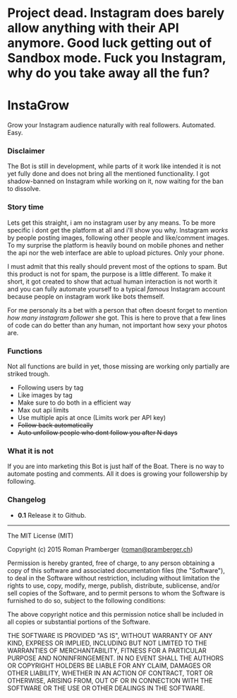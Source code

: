 # Project dead. Instagram does barely allow anything with their API anymore. Good luck getting out of Sandbox mode. Fuck you Instagram, why do you take away all the fun?

# InstaGrow

Grow your Instagram audience naturally with real followers. Automated. Easy.

### Disclaimer

The Bot is still in development, while parts of it work like intended it is not yet fully done and does not bring all the mentioned functionality. I got shadow-banned on Instagram while working on it, now waiting for the ban to dissolve.

### Story time

Lets get this straight, i am no instagram user by any means. To be more specific i dont get the platform at all and i'll show you why. Instagram _works_ by people posting images, following other people and like/comment images. To my surprise the platform is heavily bound on mobile phones and nether the api nor the web interface are able to upload pictures. Only your phone.

I must admit that this really should prevent most of the options to spam. But this product is not for spam, the purpose is a little different. To make it short, it got created to show that actual human interaction is not worth it and you can fully automate yourself to a typical _famous_ Instagram account because people on instagram work like bots themself.

For me personaly its a bet with a person that often doesnt forget to mention _how many instagram follower_ she got. This is here to prove that a few lines of code can do better than any human, not important how sexy your photos are.

### Functions

Not all functions are build in yet, those missing are working only partially are striked trough.

* Following users by tag
* Like images by tag
* Make sure to do both in a efficient way
* Max out api limits
* Use multiple apis at once (Limits work per API key)
* ~~Follow back automatically~~
* ~~Auto unfollow people who dont follow you after N days~~

### What it is not

If you are into marketing this Bot is just half of the Boat. There is no way to automate posting and comments. All it does is growing your followership by following.

### Changelog

* **0.1** Release it to Github.

---

The MIT License (MIT)

Copyright (c) 2015 Roman Pramberger (roman@pramberger.ch)

Permission is hereby granted, free of charge, to any person obtaining a copy
of this software and associated documentation files (the "Software"), to deal
in the Software without restriction, including without limitation the rights
to use, copy, modify, merge, publish, distribute, sublicense, and/or sell
copies of the Software, and to permit persons to whom the Software is
furnished to do so, subject to the following conditions:

The above copyright notice and this permission notice shall be included in
all copies or substantial portions of the Software.

THE SOFTWARE IS PROVIDED "AS IS", WITHOUT WARRANTY OF ANY KIND, EXPRESS OR
IMPLIED, INCLUDING BUT NOT LIMITED TO THE WARRANTIES OF MERCHANTABILITY,
FITNESS FOR A PARTICULAR PURPOSE AND NONINFRINGEMENT. IN NO EVENT SHALL THE
AUTHORS OR COPYRIGHT HOLDERS BE LIABLE FOR ANY CLAIM, DAMAGES OR OTHER
LIABILITY, WHETHER IN AN ACTION OF CONTRACT, TORT OR OTHERWISE, ARISING FROM,
OUT OF OR IN CONNECTION WITH THE SOFTWARE OR THE USE OR OTHER DEALINGS IN
THE SOFTWARE.
